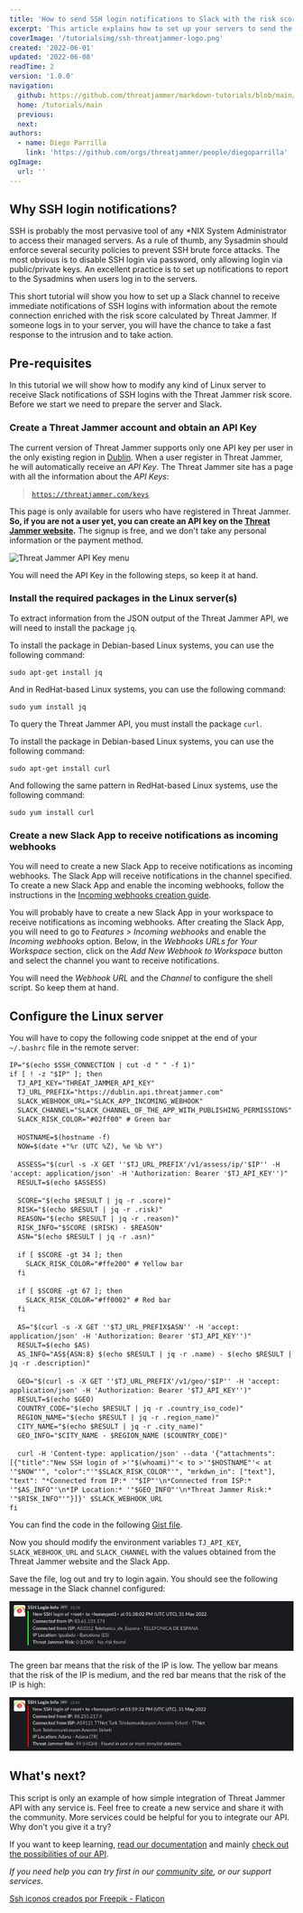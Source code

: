 ```yaml
---
title: 'How to send SSH login notifications to Slack with the risk score'
excerpt: 'This article explains how to set up your servers to send the risk score to a Slack channel with an SSH login.'
coverImage: '/tutorialsimg/ssh-threatjammer-logo.png'
created: '2022-06-01'
updated: '2022-06-08'
readTime: 2
version: '1.0.0'
navigation:
  github: https://github.com/threatjammer/markdown-tutorials/blob/main/how-to-use-twitter-information-bot.md
  home: /tutorials/main
  previous: 
  next: 
authors:
  - name: Diego Parrilla
    link: 'https://github.com/orgs/threatjammer/people/diegoparrilla'
ogImage:
  url: ''
---
```


## Why SSH login notifications?

SSH is probably the most pervasive tool of any *NIX System Administrator to access their managed servers. As a rule of thumb, any Sysadmin should enforce several security policies to prevent SSH brute force attacks. The most obvious is to disable SSH login via password, only allowing login via public/private keys. An excellent practice is to set up notifications to report to the Sysadmins when users log in to the servers.

This short tutorial will show you how to set up a Slack channel to receive immediate notifications of SSH logins with information about the remote connection enriched with the risk score calculated by Threat Jammer. If someone logs in to your server, you will have the chance to take a fast response to the intrusion and to take action.


## Pre-requisites

In this tutorial we will show how to modify any kind of Linux server to receive Slack notifications of SSH logins with the Threat Jammer risk score. Before we start we need to prepare the server and Slack.

### Create a Threat Jammer account and obtain an API Key

The current version of Threat Jammer supports only one API key per user in the only existing region in [Dublin](https://dublin.api.threatjammer.com/docs). When a user register in Threat Jammer, he will automatically receive an *API Key*. The Threat Jammer site has a page with all the information about the *API Keys*:

> [`https://threatjammer.com/keys`](https://threatjammer.com/keys)

This page is only available for users who have registered in Threat Jammer. **So, if you are not a user yet, you can create an API key on the [Threat Jammer website](https://threatjammer.com/api/signup).** The signup is free, and we don't take any personal information or the payment method. 

![Threat Jammer API Key menu](/docsimg/api-keys-menu.png)

You will need the API Key in the following steps, so keep it at hand.

### Install the required packages in the Linux server(s)

To extract information from the JSON output of the Threat Jammer API, we will need to install the package ```jq```.

To install the package in Debian-based Linux systems, you can use the following command:

```
sudo apt-get install jq
```

And in RedHat-based Linux systems, you can use the following command:

```
sudo yum install jq
```

To query the Threat Jammer API, you must install the package ```curl```.

To install the package in Debian-based Linux systems, you can use the following command:

```
sudo apt-get install curl
```

And following the same pattern in RedHat-based Linux systems, use the following command:

```
sudo yum install curl
```

### Create a new Slack App to receive notifications as incoming webhooks

You will need to create a new Slack App to receive notifications as incoming webhooks. The Slack App will receive notifications in the channel specified. To create a new Slack App and enable the incoming webhooks, follow the instructions in the [Incoming webhooks creation guide](https://slack.com/help/articles/115005265063-Incoming-webhooks-for-Slack).

You will probably have to create a new Slack App in your workspace to receive notifications as incoming webhooks. After creating the Slack App, you will need to go to *Features > Incoming webhooks* and enable the *Incoming webhooks* option. Below, in the *Webhooks URLs for Your Workspace* section, click on the *Add New Webhook to Workspace* button and select the channel you want to receive notifications. 

You will need the *Webhook URL* and the *Channel* to configure the shell script. So keep them at hand.

## Configure the Linux server

You will have to copy the following code snippet at the end of your ```~/.bashrc``` file in the remote server:


```
IP="$(echo $SSH_CONNECTION | cut -d " " -f 1)"
if [ ! -z "$IP" ]; then
  TJ_API_KEY="THREAT_JAMMER_API_KEY"
  TJ_URL_PREFIX="https://dublin.api.threatjammer.com"
  SLACK_WEBHOOK_URL="SLACK_APP_INCOMING_WEBHOOK"
  SLACK_CHANNEL="SLACK_CHANNEL_OF_THE_APP_WITH_PUBLISHING_PERMISSIONS"
  SLACK_RISK_COLOR="#02ff00" # Green bar

  HOSTNAME=$(hostname -f)
  NOW=$(date +"%r (UTC %Z), %e %b %Y")

  ASSESS="$(curl -s -X GET ''$TJ_URL_PREFIX'/v1/assess/ip/'$IP'' -H 'accept: application/json' -H 'Authorization: Bearer '$TJ_API_KEY'')"
  RESULT=$(echo $ASSESS)

  SCORE="$(echo $RESULT | jq -r .score)"
  RISK="$(echo $RESULT | jq -r .risk)"
  REASON="$(echo $RESULT | jq -r .reason)"
  RISK_INFO="$SCORE ($RISK) - $REASON"
  ASN="$(echo $RESULT | jq -r .asn)"

  if [ $SCORE -gt 34 ]; then
    SLACK_RISK_COLOR="#ffe200" # Yellow bar
  fi

  if [ $SCORE -gt 67 ]; then
    SLACK_RISK_COLOR="#ff0002" # Red bar
  fi

  AS="$(curl -s -X GET ''$TJ_URL_PREFIX$ASN'' -H 'accept: application/json' -H 'Authorization: Bearer '$TJ_API_KEY'')"
  RESULT=$(echo $AS)
  AS_INFO="AS${ASN:8} $(echo $RESULT | jq -r .name) - $(echo $RESULT | jq -r .description)"

  GEO="$(curl -s -X GET ''$TJ_URL_PREFIX'/v1/geo/'$IP'' -H 'accept: application/json' -H 'Authorization: Bearer '$TJ_API_KEY'')"
  RESULT=$(echo $GEO)
  COUNTRY_CODE="$(echo $RESULT | jq -r .country_iso_code)"
  REGION_NAME="$(echo $RESULT | jq -r .region_name)"
  CITY_NAME="$(echo $RESULT | jq -r .city_name)"
  GEO_INFO="$CITY_NAME - $REGION_NAME ($COUNTRY_CODE)"

  curl -H 'Content-type: application/json' --data '{"attachments":[{"title":"New SSH login of >'"$(whoami)"'< to >'"$HOSTNAME"'< at '"$NOW"'", "color":"'"$SLACK_RISK_COLOR"'", "mrkdwn_in": ["text"], "text": "*Connected from IP:* '"$IP"'\n*Connected from ISP:* '"$AS_INFO"'\n*IP Location:* '"$GEO_INFO"'\n*Threat Jammer Risk:* '"$RISK_INFO"'"}]}' $SLACK_WEBHOOK_URL
fi
```

You can find the code in the following [Gist file](https://gist.github.com/diegoparrilla/d9d548a7729a1a4188def85479833251).

Now you should modify the environment variables ```TJ_API_KEY```, ```SLACK_WEBHOOK_URL``` and ```SLACK_CHANNEL``` with the values obtained from the Threat Jammer website and the Slack App.

Save the file, log out and try to login again. You should see the following message in the Slack channel configured:

![SSH login notification slack no risk](/tutorialsimg/slack-ssh-login-norisk.png)

The green bar means that the risk of the IP is low. The yellow bar means that the risk of the IP is medium, and the red bar means that the risk of the IP is high:

![SSH login notification slack risk high](/tutorialsimg/slack-ssh-login-highrisk.png)

## What's next?

This script is only an example of how simple integration of Threat Jammer API with any service is. Feel free to create a new service and share it with the community. More services could be helpful for you to integrate our API. Why don't you give it a try?

If you want to keep learning, [read our documentation](https://threatjammer.com/docs/index) and mainly [check out the possibilities of our API](https://dublin.api.threatjammer.com/docs).

*If you need help you can try first in our [community site](/community), or our  support services.*

<a href="https://www.flaticon.es/iconos-gratis/ssh" title="ssh iconos">Ssh iconos creados por Freepik - Flaticon</a>
